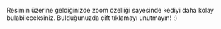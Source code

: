Resimin üzerine geldiğinizde zoom özelliği sayesinde kediyi daha kolay bulabileceksiniz. Bulduğunuzda çift tıklamayı unutmayın! :)